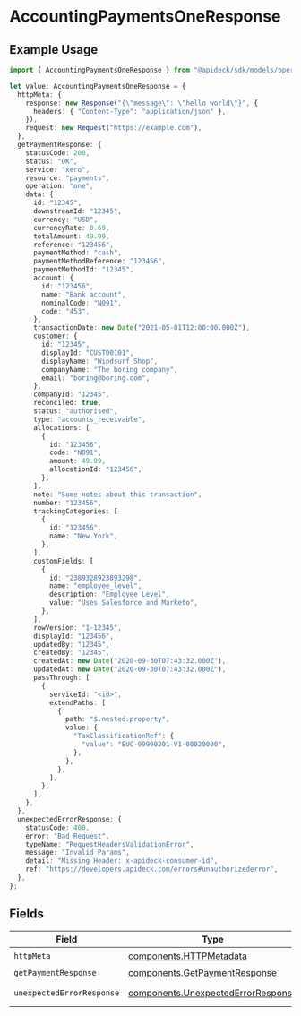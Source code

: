 # AccountingPaymentsOneResponse

## Example Usage

```typescript
import { AccountingPaymentsOneResponse } from "@apideck/sdk/models/operations";

let value: AccountingPaymentsOneResponse = {
  httpMeta: {
    response: new Response("{\"message\": \"hello world\"}", {
      headers: { "Content-Type": "application/json" },
    }),
    request: new Request("https://example.com"),
  },
  getPaymentResponse: {
    statusCode: 200,
    status: "OK",
    service: "xero",
    resource: "payments",
    operation: "one",
    data: {
      id: "12345",
      downstreamId: "12345",
      currency: "USD",
      currencyRate: 0.69,
      totalAmount: 49.99,
      reference: "123456",
      paymentMethod: "cash",
      paymentMethodReference: "123456",
      paymentMethodId: "12345",
      account: {
        id: "123456",
        name: "Bank account",
        nominalCode: "N091",
        code: "453",
      },
      transactionDate: new Date("2021-05-01T12:00:00.000Z"),
      customer: {
        id: "12345",
        displayId: "CUST00101",
        displayName: "Windsurf Shop",
        companyName: "The boring company",
        email: "boring@boring.com",
      },
      companyId: "12345",
      reconciled: true,
      status: "authorised",
      type: "accounts_receivable",
      allocations: [
        {
          id: "123456",
          code: "N091",
          amount: 49.99,
          allocationId: "123456",
        },
      ],
      note: "Some notes about this transaction",
      number: "123456",
      trackingCategories: [
        {
          id: "123456",
          name: "New York",
        },
      ],
      customFields: [
        {
          id: "2389328923893298",
          name: "employee_level",
          description: "Employee Level",
          value: "Uses Salesforce and Marketo",
        },
      ],
      rowVersion: "1-12345",
      displayId: "123456",
      updatedBy: "12345",
      createdBy: "12345",
      createdAt: new Date("2020-09-30T07:43:32.000Z"),
      updatedAt: new Date("2020-09-30T07:43:32.000Z"),
      passThrough: [
        {
          serviceId: "<id>",
          extendPaths: [
            {
              path: "$.nested.property",
              value: {
                "TaxClassificationRef": {
                  "value": "EUC-99990201-V1-00020000",
                },
              },
            },
          ],
        },
      ],
    },
  },
  unexpectedErrorResponse: {
    statusCode: 400,
    error: "Bad Request",
    typeName: "RequestHeadersValidationError",
    message: "Invalid Params",
    detail: "Missing Header: x-apideck-consumer-id",
    ref: "https://developers.apideck.com/errors#unauthorizederror",
  },
};
```

## Fields

| Field                                                                                    | Type                                                                                     | Required                                                                                 | Description                                                                              |
| ---------------------------------------------------------------------------------------- | ---------------------------------------------------------------------------------------- | ---------------------------------------------------------------------------------------- | ---------------------------------------------------------------------------------------- |
| `httpMeta`                                                                               | [components.HTTPMetadata](../../models/components/httpmetadata.md)                       | :heavy_check_mark:                                                                       | N/A                                                                                      |
| `getPaymentResponse`                                                                     | [components.GetPaymentResponse](../../models/components/getpaymentresponse.md)           | :heavy_minus_sign:                                                                       | Payment                                                                                  |
| `unexpectedErrorResponse`                                                                | [components.UnexpectedErrorResponse](../../models/components/unexpectederrorresponse.md) | :heavy_minus_sign:                                                                       | Unexpected error                                                                         |